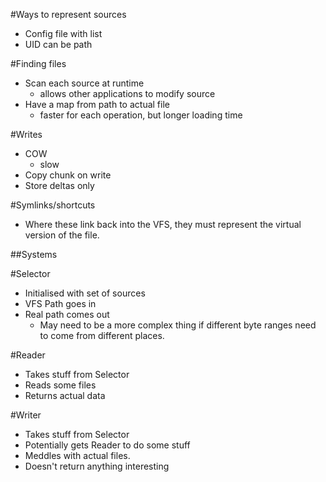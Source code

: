 ﻿#Ways to represent sources
* Config file with list
* UID can be path

#Finding files
* Scan each source at runtime
	- allows other applications to modify source
* Have a map from path to actual file
	- faster for each operation, but longer loading time

#Writes
* COW
	- slow
* Copy chunk on write
* Store deltas only

#Symlinks/shortcuts
* Where these link back into the VFS, they must represent the virtual version of the file.

##Systems

#Selector
* Initialised with set of sources
* VFS Path goes in
* Real path comes out
	- May need to be a more complex thing if different byte ranges need to come from different places.

#Reader
* Takes stuff from Selector
* Reads some files
* Returns actual data

#Writer
* Takes stuff from Selector
* Potentially gets Reader to do some stuff
* Meddles with actual files.
* Doesn't return anything interesting
